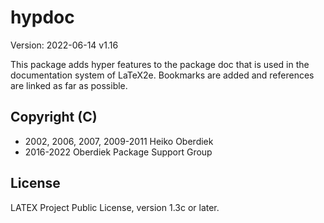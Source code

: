# hypdoc

Version: 2022-06-14 v1.16

This package adds hyper features to the package
doc that is used in the documentation
system of LaTeX2e. Bookmarks are added and references
are linked as far as possible.


## Copyright (C)
* 2002, 2006, 2007, 2009-2011 Heiko Oberdiek
* 2016-2022        Oberdiek Package Support Group

## License
LATEX Project Public License, version 1.3c or later.
